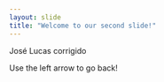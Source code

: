```yaml
---
layout: slide
title: "Welcome to our second slide!"
---
```

José Lucas corrigido

Use the left arrow to go back!
